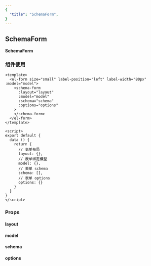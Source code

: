 ```yaml
---
{
  "title": "SchemaForm",
}
---
```


## SchemaForm

**SchemaForm**

### 组件使用

```vue
<template>
  <el-form size="small" label-position="left" label-width="80px" :model="model">
    <schema-form
      :layout="layout"
      :model="model"
      :schema="schema"
      :options="options"
    >
    </schema-form>
  </el-form>
</template>

<script>
export default {
  data () {
    return {
      // 表单布局
      layout: {},
      // 表单绑定模型
      model: {},
      // 表单 schema
      schema: [],
      // 表单 options
      options: {}
    }
  }
}
</script>
```

### Props

#### layout

#### model

#### schema

#### options
